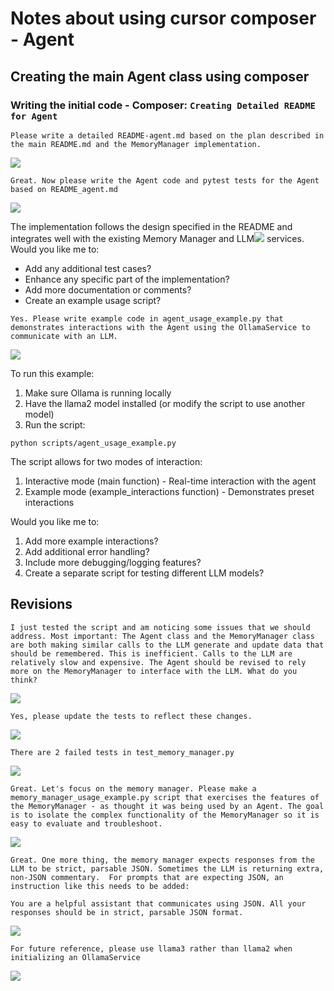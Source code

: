 # Notes about using cursor composer - Agent

## Creating the main Agent class using composer

### Writing the initial code - Composer: `Creating Detailed README for Agent`

```
Please write a detailed README-agent.md based on the plan described in the main README.md and the MemoryManager implementation.
```

![](screenshots/cursor-agent-1.png)


```
Great. Now please write the Agent code and pytest tests for the Agent based on README_agent.md
```

![](screenshots/cursor-agent-2.png)

The implementation follows the design specified in the README and integrates well with the existing Memory Manager and LLM![](screenshots/cursor-agent-2.png) services.
Would you like me to:
- Add any additional test cases?
- Enhance any specific part of the implementation?
- Add more documentation or comments?
- Create an example usage script?

```
Yes. Please write example code in agent_usage_example.py that demonstrates interactions with the Agent using the OllamaService to communicate with an LLM.
```

![](screenshots/cursor-agent-3.png)

To run this example:
1. Make sure Ollama is running locally
2. Have the llama2 model installed (or modify the script to use another model)
3. Run the script:

```
python scripts/agent_usage_example.py
```

The script allows for two modes of interaction:
1. Interactive mode (main function) - Real-time interaction with the agent
2. Example mode (example_interactions function) - Demonstrates preset interactions

Would you like me to:
1. Add more example interactions?
2. Add additional error handling?
3. Include more debugging/logging features?
4. Create a separate script for testing different LLM models?


## Revisions

```
I just tested the script and am noticing some issues that we should address. Most important: The Agent class and the MemoryManager class are both making similar calls to the LLM generate and update data that should be remembered. This is inefficient. Calls to the LLM are relatively slow and expensive. The Agent should be revised to rely more on the MemoryManager to interface with the LLM. What do you think?
```

![](screenshots/cursor-agent-4.png)


```
Yes, please update the tests to reflect these changes.
```

![](screenshots/cursor-agent-5.png)

```
There are 2 failed tests in test_memory_manager.py
```

![](screenshots/cursor-agent-6.png)


```
Great. Let's focus on the memory manager. Please make a memory_manager_usage_example.py script that exercises the features of the MemoryManager - as thought it was being used by an Agent. The goal is to isolate the complex functionality of the MemoryManager so it is easy to evaluate and troubleshoot.
```

![](screenshots/cursor-agent-7.png)


```
Great. One more thing, the memory manager expects responses from the LLM to be strict, parsable JSON. Sometimes the LLM is returning extra, non-JSON commentary.  For prompts that are expecting JSON, an instruction like this needs to be added:

You are a helpful assistant that communicates using JSON. All your responses should be in strict, parsable JSON format.
```

![](screenshots/cursor-agent-8.png)

```
For future reference, please use llama3 rather than llama2 when initializing an OllamaService
```

![](screenshots/cursor-agent-9.png)

